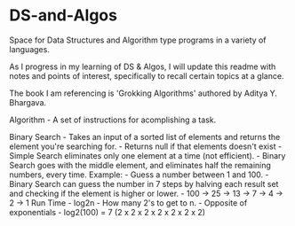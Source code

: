 # DS-and-Algos
Space for Data Structures and Algorithm type programs in a variety of languages.

As I progress in my learning of DS & Algos, I will update this readme with notes and points of interest, specifically to recall
certain topics at a glance.

The book I am referencing is 'Grokking Algorithms' authored by Aditya Y. Bhargava.

Algorithm
    - A set of instructions for acomplishing a task.

Binary Search
    - Takes an input of a sorted list of elements and returns the element you're searching for.
    - Returns null if that elements doesn't exist
    - Simple Search eliminates only one element at a time (not efficient).
    - Binary Search goes with the middle element, and eliminates half the remaining numbers, every time.
    Example:
        - Guess a number between 1 and 100.
        - Binary Search can guess the number in 7 steps by halving each result set and checking if the element is
            higher or lower.
        - 100 -> 25 -> 13 -> 7 -> 4 -> 2 -> 1
    Run Time
        - log2n
            - How many 2's to get to n.
            - Opposite of exponentials
            - log2(100) = 7     (2 x 2 x 2 x 2 x 2 x 2 x 2)
            




